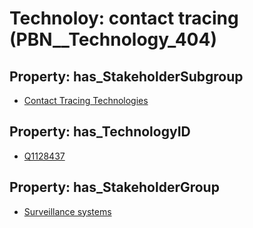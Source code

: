 # Technoloy: __contact tracing__ (PBN__Technology_404)

## Property: has_StakeholderSubgroup

* [Contact Tracing Technologies](PBN__TechSubgroup_23)

## Property: has_TechnologyID

* [Q1128437](Q1128437)

## Property: has_StakeholderGroup

* [Surveillance systems](PBN__TechGroup_6)

